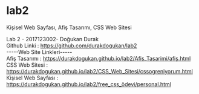 # lab2
 Kişisel Web Sayfası, Afiş Tasarımı, CSS Web Sitesi

Lab 2 - 2017123002- Doğukan Durak<br/>
Github Linki : https://github.com/durakdogukan/lab2<br/>
-----Web Site Linkleri-----<br/>
Afiş Tasarımı       : https://durakdogukan.github.io/lab2/Afis_Tasarimi/afiş.html<br/>
CSS Web Sitesi      : https://durakdogukan.github.io/lab2/CSS_Web_Sitesi/cssogreniyorum.html<br/>
Kişisel Web Sayfası : https://durakdogukan.github.io/lab2/free_css_ödevi/personal.html<br/>
